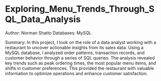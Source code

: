 # Exploring_Menu_Trends_Through_SQL_Data_Analysis

Author: Norman Shatto
Databases: MySQL

Summary:
In this project, I took on the role of a data analyst working with a restaurant to uncover actionable insights from its sales data. Using a MySQL database, I analyzed order patterns, transaction records, and customer behavior through a series of SQL queries. The analysis revealed key trends such as peak ordering times, the most popular menu items, and shifts in customer preferences. This provided the restaurant with valuable information to optimize operations and enhance customer satisfaction.
